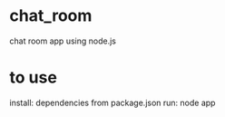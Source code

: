 # chat_room
chat room app using node.js

# to use

install: dependencies from package.json
run: node app
